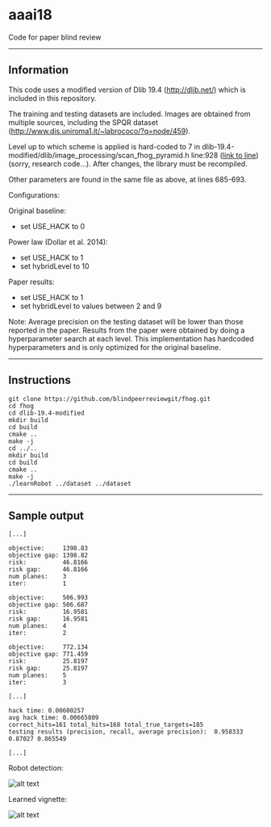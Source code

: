 # aaai18
Code for paper blind review

-----------
Information
-----------

This code uses a modified version of Dlib 19.4 (http://dlib.net/) which is included in this repository.

The training and testing datasets are included. Images are obtained from multiple sources, including the SPQR dataset (http://www.dis.uniroma1.it/~labrococo/?q=node/459).

Level up to which scheme is applied is hard-coded to 7 in dlib-19.4-modified/dlib/image_processing/scan_fhog_pyramid.h line:928 ([link to line](https://github.com/blindpeerreviewgit/fhog/blob/master/dlib-19.4-modified/dlib/image_processing/scan_fhog_pyramid.h#L928)) (sorry, research code...). After changes, the library must be recompiled.

Other parameters are found in the same file as above, at lines 685-693.

Configurations:

Original baseline:
* set USE_HACK to 0

Power law (Dollar et al. 2014):
* set USE_HACK to 1
* set hybridLevel to 10

Paper results:
* set USE_HACK to 1
* set hybridLevel to values between 2 and 9

Note: Average precision on the testing dataset will be lower than those reported in the paper. Results from the paper were obtained by doing a hyperparameter search at each level. This implementation has hardcoded hyperparameters and is only optimized for the original baseline.

--------------------
Instructions
--------------------
```
git clone https://github.com/blindpeerreviewgit/fhog.git
cd fhog
cd dlib-19.4-modified
mkdir build
cd build
cmake ..
make -j
cd ../..
mkdir build
cd build
cmake ..
make -j
./learnRobot ../dataset ../dataset
```
-------------
Sample output
-------------
```
[...]

objective:     1398.83
objective gap: 1398.82
risk:          46.8166
risk gap:      46.8166
num planes:    3
iter:          1

objective:     506.993
objective gap: 506.687
risk:          16.9581
risk gap:      16.9581
num planes:    4
iter:          2

objective:     772.134
objective gap: 771.459
risk:          25.8197
risk gap:      25.8197
num planes:    5
iter:          3

[...]

hack time: 0.00600257
avg hack time: 0.00665809
correct_hits=161 total_hits=168 total_true_targets=185
testing results (precision, recall, average precision):  0.958333  0.87027 0.865549

[...]
```
Robot detection:

![alt text](https://github.com/blindpeerreviewgit/fhog/raw/master/sample/sample-output.png)

Learned vignette:

![alt text](https://github.com/blindpeerreviewgit/fhog/raw/master/sample/sample-output2.png)
